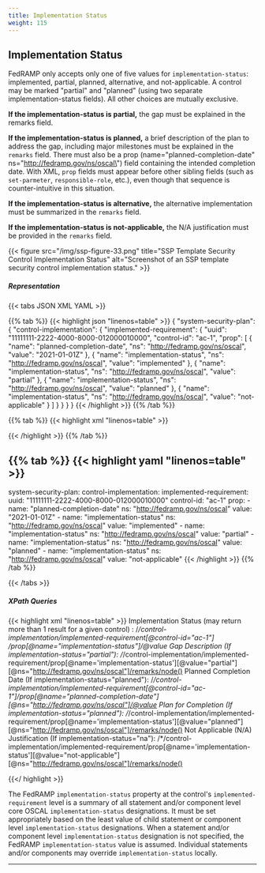 ```yaml
---
title: Implementation Status
weight: 115
---
```


## Implementation Status

FedRAMP only accepts only one of five values for `implementation-status`:
implemented, partial, planned, alternative, and not-applicable. A
control may be marked "partial" and "planned" (using two separate
implementation-status fields). All other choices are mutually exclusive.

**If the implementation-status is partial,** the gap must be explained
in the remarks field.

**If the implementation-status is planned,** a brief description of the
plan to address the gap, including major milestones must be explained in
the `remarks` field. There must also be a prop
(name=\"planned-completion-date\" ns=\"http://fedramp.gov/ns/oscal\")
field containing the intended completion date. With XML, `prop` fields
must appear before other sibling fields (such as `set-parmeter`, `responsible-role`, etc.), even though that sequence is
counter-intuitive in this situation.

**If the implementation-status is alternative,** the alternative
implementation must be summarized in the `remarks` field.

**If the implementation-status is not-applicable,** the N/A
justification must be provided in the `remarks` field.

{{< figure src="/img/ssp-figure-33.png" title="SSP Template Security Control Implementation Status" alt="Screenshot of an SSP template security control implementation status." >}}

##### Representation
{{< tabs JSON XML YAML >}}

{{% tab %}}
{{< highlight json "linenos=table" >}}
{
  "system-security-plan": {
    "control-implementation": {
      "implemented-requirement": {
        "uuid": "11111111-2222-4000-8000-012000010000",
        "control-id": "ac-1",
        "prop": [
          {
            "name": "planned-completion-date",
            "ns": "http://fedramp.gov/ns/oscal",
            "value": "2021-01-01Z"
          },
          {
            "name": "implementation-status",
            "ns": "http://fedramp.gov/ns/oscal",
            "value": "implemented"
          },
          {
            "name": "implementation-status",
            "ns": "http://fedramp.gov/ns/oscal",
            "value": "partial"
          },
          {
            "name": "implementation-status",
            "ns": "http://fedramp.gov/ns/oscal",
            "value": "planned"
          },
          {
            "name": "implementation-status",
            "ns": "http://fedramp.gov/ns/oscal",
            "value": "not-applicable"
          }
        ]
      }
    }
  }
}
{{< /highlight >}}
{{% /tab %}}

{{% tab %}}
{{< highlight xml "linenos=table" >}}
<system-security-plan>
  <control-implementation>
    <implemented-requirement uuid="11111111-2222-4000-8000-012000010000" control-id="ac-1">
      <prop name="planned-completion-date" ns="http://fedramp.gov/ns/oscal" value="2021-01-01Z"/>
      <prop name="implementation-status" ns="http://fedramp.gov/ns/oscal" value="implemented"/>
      <prop name="implementation-status" ns="http://fedramp.gov/ns/oscal" value="partial"/>
      <prop name="implementation-status" ns="http://fedramp.gov/ns/oscal" value="planned"/>
      <prop name="implementation-status" ns="http://fedramp.gov/ns/oscal" value="not-applicable"/>
      <!-- responsible-role, statement, by-component -->
    </implemented-requirement>
  </control-implementation>
  <!-- back-matter -->
</system-security-plan>
{{< /highlight >}}
{{% /tab %}}

{{% tab %}}
{{< highlight yaml "linenos=table" >}}
---
system-security-plan:
  control-implementation:
    implemented-requirement:
      uuid: "11111111-2222-4000-8000-012000010000"
      control-id: "ac-1"
      prop:
        - name: "planned-completion-date"
          ns: "http://fedramp.gov/ns/oscal"
          value: "2021-01-01Z"
        - name: "implementation-status"
          ns: "http://fedramp.gov/ns/oscal"
          value: "implemented"
        - name: "implementation-status"
          ns: "http://fedramp.gov/ns/oscal"
          value: "partial"
        - name: "implementation-status"
          ns: "http://fedramp.gov/ns/oscal"
          value: "planned"
        - name: "implementation-status"
          ns: "http://fedramp.gov/ns/oscal"
          value: "not-applicable"
{{< /highlight >}}
{{% /tab %}}

{{< /tabs >}}

##### XPath Queries
{{< highlight xml "linenos=table" >}}
  Implementation Status (may return more than 1 result for a given control) :
    /*/control-implementation/implemented-requirement[@control-id="ac-1"] /prop[@name="implementation-status"]/@value
  Gap Description (If implementation-status="partial"):
    /*/control-implementation/implemented-requirement/prop[@name='implementation-status'][@value="partial"][@ns="http://fedramp.gov/ns/oscal"]/remarks/node()
  Planned Completion Date (If implementation-status="planned"):
    /*/control-implementation/implemented-requirement[@control-id="ac-1"]/prop[@name="planned-completion-date"][@ns="http://fedramp.gov/ns/oscal"]/@value
  Plan for Completion (If implementation-status="planned"):
    /*/control-implementation/implemented-requirement/prop[@name='implementation-status'][@value="planned"][@ns="http://fedramp.gov/ns/oscal"]/remarks/node()
  Not Applicable (N/A) Justification (If implementation-status="na"):
    /*/control-implementation/implemented-requirement/prop[@name='implementation-status'][@value="not-applicable"][@ns="http://fedramp.gov/ns/oscal"]/remarks/node()

{{</ highlight >}}

The FedRAMP `implementation-status` property at the control's
`implemented-requirement` level is a summary of all statement and/or
component level core OSCAL `implementation-status` designations. It must
be set appropriately based on the least value of child statement
or component level `implementation-status` designations. When a statement
and/or component level `implementation-status` designation is not
specified, the FedRAMP `implementation-status` value is assumed.
Individual statements and/or components may override
`implementation-status` locally.

---
